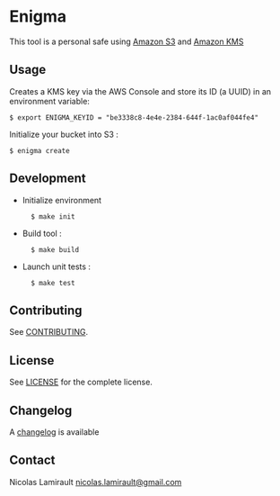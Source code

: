 # Enigma

This tool is a personal safe using [Amazon S3][] and [Amazon KMS][]

## Usage

Creates a KMS key via the AWS Console and store its ID (a UUID) in an environment variable:

    $ export ENIGMA_KEYID = "be3338c8-4e4e-2384-644f-1ac0af044fe4"

Initialize your bucket into S3 :

    $ enigma create


## Development

* Initialize environment

        $ make init

* Build tool :

        $ make build

* Launch unit tests :

        $ make test

## Contributing

See [CONTRIBUTING](CONTRIBUTING.md).


## License

See [LICENSE](LICENSE) for the complete license.


## Changelog

A [changelog](ChangeLog.md) is available


## Contact

Nicolas Lamirault <nicolas.lamirault@gmail.com>



[Amazon S3]:https://aws.amazon.com/s3/
[Amazon KMS]: https://aws.amazon.com/kms/
